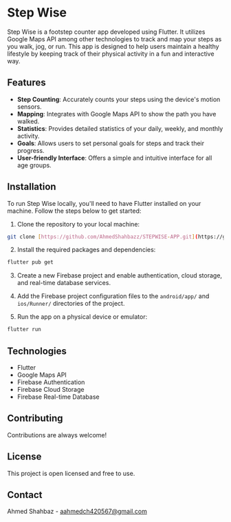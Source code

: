 # Step Wise

Step Wise is a footstep counter app developed using Flutter. It utilizes Google Maps API among other technologies to track and map your steps as you walk, jog, or run. This app is designed to help users maintain a healthy lifestyle by keeping track of their physical activity in a fun and interactive way.

## Features

- **Step Counting**: Accurately counts your steps using the device's motion sensors.
- **Mapping**: Integrates with Google Maps API to show the path you have walked.
- **Statistics**: Provides detailed statistics of your daily, weekly, and monthly activity.
- **Goals**: Allows users to set personal goals for steps and track their progress.
- **User-friendly Interface**: Offers a simple and intuitive interface for all age groups.


## Installation

To run Step Wise locally, you'll need to have Flutter installed on your machine. Follow the steps below to get started:

1. Clone the repository to your local machine:
```bash
git clone [https://github.com/AhmedShahbazz/STEPWISE-APP.git](https://github.com/AhmedShahbazz/STEPWISE-APP.git)
```

2. Install the required packages and dependencies:
```bash
flutter pub get
```

3. Create a new Firebase project and enable authentication, cloud storage, and real-time database services.

4. Add the Firebase project configuration files to the `android/app/` and `ios/Runner/` directories of the project.

5. Run the app on a physical device or emulator:
```bash
flutter run
```

## Technologies
- Flutter
- Google Maps API
- Firebase Authentication
- Firebase Cloud Storage
- Firebase Real-time Database

## Contributing
Contributions are always welcome! 

## License
This project is open licensed and free to use.

## Contact
Ahmed Shahbaz - aahmedch420567@gmail.com
